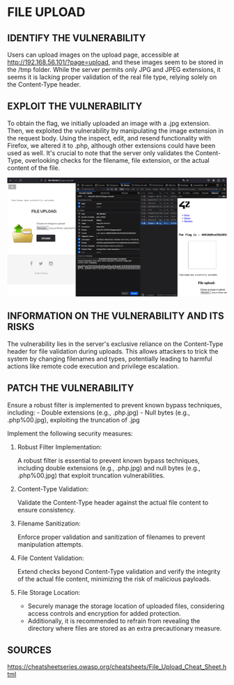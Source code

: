 # FILE UPLOAD

## IDENTIFY THE VULNERABILITY

Users can upload images on the upload page, accessible at http://192.168.56.101/?page=upload, and these images seem to be stored in the /tmp folder. While the server permits only JPG and JPEG extensions, it seems it is lacking proper validation of the real file type, relying solely on the Content-Type header.

## EXPLOIT THE VULNERABILITY

To obtain the flag, we initially uploaded an image with a .jpg extension. Then, we exploited the vulnerability by manipulating the image extension in the request body. Using the inspect, edit, and resend functionality with Firefox, we altered it to .php, although other extensions could have been used as well. It's crucial to note that the server only validates the Content-Type, overlooking checks for the filename, file extension, or the actual content of the file.

![Upload Image](./upload_img.png)

## INFORMATION ON THE VULNERABILITY AND ITS RISKS

The vulnerability lies in the server's exclusive reliance on the Content-Type header for file validation during uploads. This allows attackers to trick the system by changing filenames and types, potentially leading to harmful actions like remote code execution and privilege escalation.

## PATCH THE VULNERABILITY

Ensure a robust filter is implemented to prevent known bypass techniques, including: - Double extensions (e.g., .php.jpg) - Null bytes (e.g., .php%00.jpg), exploiting the truncation of .jpg

Implement the following security measures:

1. Robust Filter Implementation:

   A robust filter is essential to prevent known bypass techniques, including double extensions (e.g., .php.jpg) and null bytes (e.g., .php%00.jpg) that exploit truncation vulnerabilities.

2. Content-Type Validation:

   Validate the Content-Type header against the actual file content to ensure consistency.

3. Filename Sanitization:

   Enforce proper validation and sanitization of filenames to prevent manipulation attempts.

4. File Content Validation:

   Extend checks beyond Content-Type validation and verify the integrity of the actual file content, minimizing the risk of malicious payloads.

5. File Storage Location:

   - Securely manage the storage location of uploaded files, considering access controls and encryption for added protection.
   - Additionally, it is recommended to refrain from revealing the directory where files are stored as an extra precautionary measure.

## SOURCES

https://cheatsheetseries.owasp.org/cheatsheets/File_Upload_Cheat_Sheet.html
